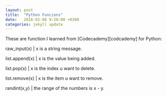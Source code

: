 ```yaml
---
layout: post
title:  "Python Funcions"
date:   2016-02-08 9:20:00 +0300
categories: jekyll update
---
```


These are function I learned from [Codecademy][codcademy] for Python:

raw_input(x) | x is a string message.

list.append(x) | x is the value being added.

list.pop(x) | x is the index u want to delete.

list.remove(x) | x is the item u want to remove.

randint(x,y) |  the range of the numbers is x - y.



[codecademy]: https://www.codecademy.com
